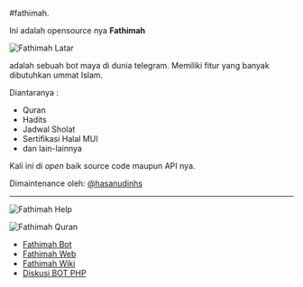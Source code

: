 #fathimah.

Ini adalah opensource nya **Fathimah**

![Fathimah Latar](https://cloud.githubusercontent.com/assets/5436959/17315102/3480abe4-5893-11e6-921a-74d325a74042.png)


adalah sebuah bot maya di dunia telegram. Memiliki fitur yang banyak dibutuhkan ummat Islam.

Diantaranya : 
* Quran
* Hadits
* Jadwal Sholat
* Sertifikasi Halal MUI
* dan lain-lainnya

Kali ini di _open_ baik source code maupun API nya.

Dimaintenance oleh: [@hasanudinhs](https://telegram.me/hasanudinhs)

---

![Fathimah Help](https://cloud.githubusercontent.com/assets/5436959/17323212/82a80244-58cb-11e6-878f-ef7960aa7bc6.JPG)

![Fathimah Quran](https://cloud.githubusercontent.com/assets/5436959/17323213/82e1c7ae-58cb-11e6-8d78-7b58fac46324.JPG)


- [Fathimah Bot](https://telegram.me/fathimahbot)
- [Fathimah Web](http://www.fathimah.ga)
- [Fathimah Wiki](https://github.com/banghasan/fathimah/wiki)
- [Diskusi BOT PHP](https://telegram.me/botphp)
